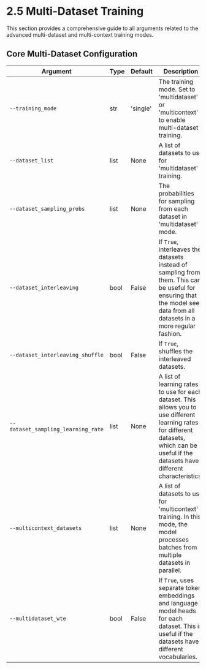 # 2.5 Multi-Dataset Training

This section provides a comprehensive guide to all arguments related to the advanced multi-dataset and multi-context training modes.

## Core Multi-Dataset Configuration

| Argument | Type | Default | Description |
|---|---|---|---|
| `--training_mode` | str | 'single' | The training mode. Set to 'multidataset' or 'multicontext' to enable multi-dataset training. |
| `--dataset_list` | list | None | A list of datasets to use for 'multidataset' training. |
| `--dataset_sampling_probs` | list | None | The probabilities for sampling from each dataset in 'multidataset' mode. |
| `--dataset_interleaving` | bool | False | If `True`, interleaves the datasets instead of sampling from them. This can be useful for ensuring that the model sees data from all datasets in a more regular fashion. |
| `--dataset_interleaving_shuffle` | bool | False | If `True`, shuffles the interleaved datasets. |
| `--dataset_sampling_learning_rate` | list | None | A list of learning rates to use for each dataset. This allows you to use different learning rates for different datasets, which can be useful if the datasets have different characteristics. |
| `--multicontext_datasets` | list | None | A list of datasets to use for 'multicontext' training. In this mode, the model processes batches from multiple datasets in parallel. |
| `--multidataset_wte` | bool | False | If `True`, uses separate token embeddings and language model heads for each dataset. This is useful if the datasets have different vocabularies. |